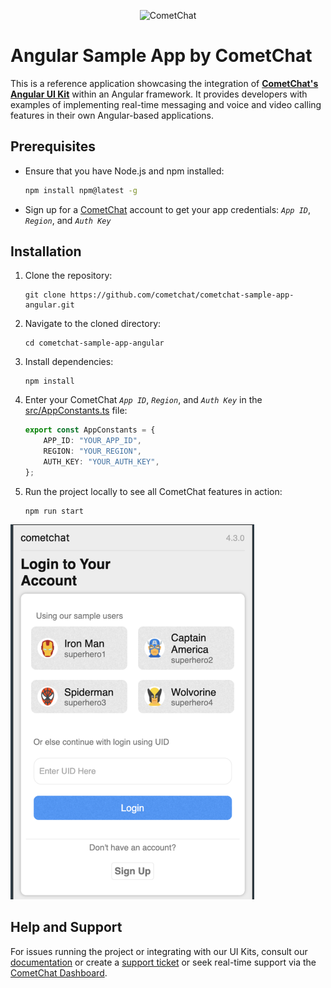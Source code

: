 <p align="center">
  <img alt="CometChat" src="https://assets.cometchat.io/website/images/logos/banner.png">
</p>

# Angular Sample App by CometChat

This is a reference application showcasing the integration of [**CometChat's Angular UI Kit**](https://www.cometchat.com/docs/v4/angular-uikit/overview) within an Angular framework. It provides developers with examples of implementing real-time messaging and voice and video calling features in their own Angular-based applications.

## Prerequisites

- Ensure that you have Node.js and npm installed:

    ```sh
    npm install npm@latest -g
    ```

- Sign up for a [CometChat](https://app.cometchat.com/) account to get your app credentials: _`App ID`_, _`Region`_, and _`Auth Key`_


## Installation
1. Clone the repository:
    ```
    git clone https://github.com/cometchat/cometchat-sample-app-angular.git
    ```
2. Navigate to the cloned directory:
    ```
    cd cometchat-sample-app-angular
    ```
3. Install dependencies:
    ```
    npm install
    ```
4. Enter your CometChat _`App ID`_, _`Region`_, and _`Auth Key`_ in the [src/AppConstants.ts](https://github.com/cometchat/cometchat-sample-app-angular/blob/v4/src/AppConstants.ts) file:
    ```typescript
    export const AppConstants = {
        APP_ID: "YOUR_APP_ID",
        REGION: "YOUR_REGION",
        AUTH_KEY: "YOUR_AUTH_KEY",
    };
    ```
5. Run the project locally to see all CometChat features in action:
    ```
    npm run start
    ```
<p align="left">
  <img max-width="100%" height="600px" src="./Screenshots/login-page.png">
</p>


## Help and Support
For issues running the project or integrating with our UI Kits, consult our [documentation](https://www.cometchat.com/docs/angular-uikit/integration) or create a [support ticket](https://help.cometchat.com/hc/en-us) or seek real-time support via the [CometChat Dashboard](http://app.cometchat.com/).
